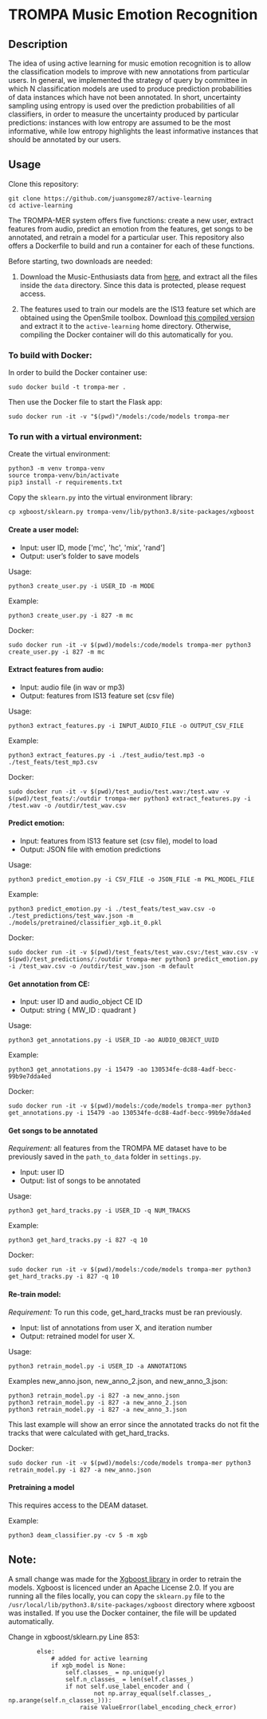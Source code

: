 # TROMPA Music Emotion Recognition

## Description

The idea of using active learning for music emotion recognition is to allow the classification models to improve with new annotations from particular users. In general, we implemented the strategy of query by committee in which N classification models are used to produce prediction probabilities of data instances which have not been annotated. In short, uncertainty sampling using entropy is used over the prediction probabilities of all classifiers, in order to measure the uncertainty produced by particular predictions: instances with low entropy are assumed to be the most informative, while low entropy highlights the least informative instances that should be annotated by our users.

## Usage

Clone this repository:

```
git clone https://github.com/juansgomez87/active-learning
cd active-learning
```

The TROMPA-MER system offers five functions: create a new user, extract features from audio, predict an emotion from the features, get songs to be annotated, and retrain a model for a particular user. This repository also offers a Dockerfile to build and run a container for each of these functions.

Before starting, two downloads are needed:

1. Download the Music-Enthusiasts data from [here](https://drive.google.com/file/d/1ZsAKCXgfqNOSyD58ZF1sVKjbQ3hWBfGf/view?usp=sharing), and extract all the files inside the `data` directory. Since this data is protected, please request access.

2. The features used to train our models are the IS13 feature set which are obtained using the OpenSmile toolbox. Download [this compiled version](https://github.com/audeering/opensmile/releases/download/v3.0.0/opensmile-3.0-linux-x64.tar.gz) and extract it to the `active-learning` home directory. Otherwise, compiling the Docker container will do this automatically for you.

### To build with Docker:

In order to build the Docker container use:

```
sudo docker build -t trompa-mer .
```

Then use the Docker file to start the Flask app:
```
sudo docker run -it -v "$(pwd)"/models:/code/models trompa-mer
```

### To run with a virtual environment:

Create the virtual environment:
```
python3 -m venv trompa-venv
source trompa-venv/bin/activate
pip3 install -r requirements.txt
```

Copy the `sklearn.py` into the virtual environment library:
```
cp xgboost/sklearn.py trompa-venv/lib/python3.8/site-packages/xgboost
```


#### Create a user model:

-   Input: user ID, mode ['mc', 'hc', 'mix', 'rand']
-   Output: user’s folder to save models

Usage:

```
python3 create_user.py -i USER_ID -m MODE
```

Example:

```
python3 create_user.py -i 827 -m mc
```

Docker:

```
sudo docker run -it -v $(pwd)/models:/code/models trompa-mer python3 create_user.py -i 827 -m mc
```

#### Extract features from audio:

-   Input: audio file (in wav or mp3)
-   Output: features from IS13 feature set (csv file)

Usage:

```
python3 extract_features.py -i INPUT_AUDIO_FILE -o OUTPUT_CSV_FILE
```

Example:

```
python3 extract_features.py -i ./test_audio/test.mp3 -o ./test_feats/test_mp3.csv
```

Docker:

```
sudo docker run -it -v $(pwd)/test_audio/test.wav:/test.wav -v $(pwd)/test_feats/:/outdir trompa-mer python3 extract_features.py -i /test.wav -o /outdir/test_wav.csv
```

#### Predict emotion:

-   Input: features from IS13 feature set (csv file), model to load
-   Output: JSON file with emotion predictions

Usage:

```
python3 predict_emotion.py -i CSV_FILE -o JSON_FILE -m PKL_MODEL_FILE
```

Example:

```
python3 predict_emotion.py -i ./test_feats/test_wav.csv -o ./test_predictions/test_wav.json -m ./models/pretrained/classifier_xgb.it_0.pkl
```

Docker:

```
sudo docker run -it -v $(pwd)/test_feats/test_wav.csv:/test_wav.csv -v $(pwd)/test_predictions/:/outdir trompa-mer python3 predict_emotion.py -i /test_wav.csv -o /outdir/test_wav.json -m default
```

#### Get annotation from CE:

-   Input: user ID and audio_object CE ID
-   Output: string { MW_ID : quadrant }

Usage:

```
python3 get_annotations.py -i USER_ID -ao AUDIO_OBJECT_UUID
```

Example:

```
python3 get_annotations.py -i 15479 -ao 130534fe-dc88-4adf-becc-99b9e7dda4ed
```

Docker:

```
sudo docker run -it -v $(pwd)/models:/code/models trompa-mer python3 get_annotations.py -i 15479 -ao 130534fe-dc88-4adf-becc-99b9e7dda4ed
```

#### Get songs to be annotated

_Requirement:_ all features from the TROMPA ME dataset have to be previously saved in the `path_to_data` folder in `settings.py`.

-   Input: user ID
-   Output: list of songs to be annotated

Usage:

```
python3 get_hard_tracks.py -i USER_ID -q NUM_TRACKS
```

Example:

```
python3 get_hard_tracks.py -i 827 -q 10
```

Docker:

```
sudo docker run -it -v $(pwd)/models:/code/models trompa-mer python3 get_hard_tracks.py -i 827 -q 10
```

#### Re-train model:

_Requirement:_ To run this code, get_hard_tracks must be ran previously.

-   Input: list of annotations from user X, and iteration number
-   Output: retrained model for user X.

Usage:

```
python3 retrain_model.py -i USER_ID -a ANNOTATIONS
```

Examples new_anno.json, new_anno_2.json, and new_anno_3.json:

```
python3 retrain_model.py -i 827 -a new_anno.json
python3 retrain_model.py -i 827 -a new_anno_2.json
python3 retrain_model.py -i 827 -a new_anno_3.json
```

This last example will show an error since the annotated tracks do not fit the tracks that were calculated with get_hard_tracks.

Docker:

```
sudo docker run -it -v $(pwd)/models:/code/models trompa-mer python3 retrain_model.py -i 827 -a new_anno.json
```

#### Pretraining a model

This requires access to the DEAM dataset.

Example:

```
python3 deam_classifier.py -cv 5 -m xgb
```

## Note:

A small change was made for the [Xgboost library](https://github.com/dmlc/xgboost/) in order to retrain the models. Xgboost is licenced under an Apache License 2.0. If you are running all the files locally, you can copy the `sklearn.py` file to the `/usr/local/lib/python3.8/site-packages/xgboost` directory where xgboost was installed.
If you use the Docker container, the file will be updated automatically.

Change in xgboost/sklearn.py Line 853:

```
        else:
            # added for active learning
            if xgb_model is None:
                self.classes_ = np.unique(y)
                self.n_classes_ = len(self.classes_)
                if not self.use_label_encoder and (
                        not np.array_equal(self.classes_, np.arange(self.n_classes_))):
                    raise ValueError(label_encoding_check_error)
```
